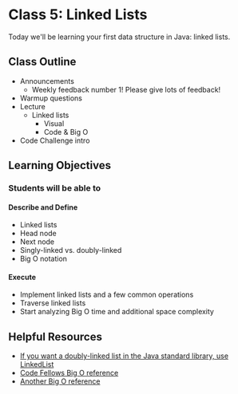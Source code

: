 # Class 5: Linked Lists

Today we'll be learning your first data structure in Java: linked lists.

## Class Outline

- Announcements
  - Weekly feedback number 1! Please give lots of feedback!
- Warmup questions
- Lecture
  - Linked lists
    - Visual
    - Code & Big O
- Code Challenge intro

## Learning Objectives

### Students will be able to

#### Describe and Define

- Linked lists
- Head node
- Next node
- Singly-linked vs. doubly-linked
- Big O notation

#### Execute

- Implement linked lists and a few common operations
- Traverse linked lists
- Start analyzing Big O time and additional space complexity

## Helpful Resources

- [If you want a doubly-linked list in the Java standard library, use LinkedList](https://docs.oracle.com/en/java/javase/11/docs/api/java.base/java/util/LinkedList.html)
- [Code Fellows Big O reference](https://codefellows.github.io/common_curriculum/data_structures_and_algorithms/Code_401/class-05/resources/big_oh.md)
- [Another Big O reference](https://rob-bell.net/2009/06/a-beginners-guide-to-big-o-notation/)
